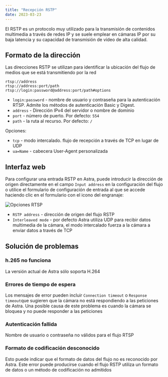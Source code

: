 ```yaml
---
title: "Recepción RSTP"
date: 2023-03-23
---
```


El RSTP es un protocolo muy utilizado para la transmisión de contenidos multimedia a través de redes IP y se suele emplear en cámaras IP por su baja latencia y su capacidad de transmisión de vídeo de alta calidad.

## Formato de la dirección[](https://help.cesbo.com/astra/receiving/ip/rtsp#address-format)

Las direcciones RSTP se utilizan para identificar la ubicación del flujo de medios que se está transmitiendo por la red

```
rtsp://address
rtsp://address:port/path
rtsp://login:password@address:port/path#options
```

- `login:password` - nombre de usuario y contraseña para la autenticación RTSP. Admite los métodos de autenticación Basic y Digest.
- `address` - Dirección IPv4 del servidor o nombre de dominio
- `port` - número de puerto. Por defecto: `554`
- `path` - la ruta al recurso. Por defecto: `/`

Opciones:

- `tcp` - modo intercalado. flujo de recepción a través de TCP en lugar de UDP
- `ua=Name` - cabecera User-Agent personalizada

## Interfaz web[](https://help.cesbo.com/astra/receiving/ip/rtsp#web-interface)

Para configurar una entrada RSTP en Astra, puede introducir la dirección de origen directamente en el campo `Input address` en la configuración del flujo o utilice el formulario de configuración de entrada al que se accede haciendo clic en el formulario con el icono del engranaje:

![Opciones RTSP](https://cdn.cesbo.com/help/astra/receiving/ip/rtsp/options.png)

- `RSTP address` - dirección de origen del flujo RSTP
- `Interleaved mode` - por defecto Astra utiliza UDP para recibir datos multimedia de la cámara, el modo intercalado fuerza a la cámara a enviar datos a través de TCP

## Solución de problemas[](https://help.cesbo.com/astra/receiving/ip/rtsp#troubleshooting)

### h.265 no funciona

La versión actual de Astra sólo soporta H.264

### Errores de tiempo de espera

Los mensajes de error pueden incluir `Connection timeout` o `Response timeout`que sugieren que la cámara no está respondiendo a las peticiones de Astra. Una posible causa de este problema es cuando la cámara se bloquea y no puede responder a las peticiones

### Autenticación fallida

Nombre de usuario o contraseña no válidos para el flujo RTSP

### Formato de codificación desconocido

Esto puede indicar que el formato de datos del flujo no es reconocido por Astra. Este error puede producirse cuando el flujo RSTP utiliza un formato de datos o un método de codificación no admitidos
